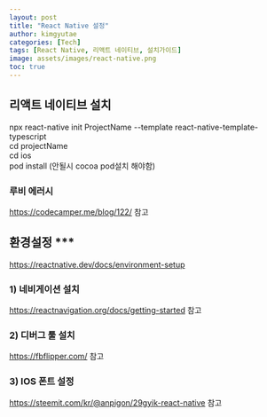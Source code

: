 ```yaml
---
layout: post
title: "React Native 설정"
author: kimgyutae
categories: [Tech]
tags: [React Native, 리액트 네이티브, 설치가이드]
image: assets/images/react-native.png
toc: true
---
```


## 리액트 네이티브 설치

npx react-native init ProjectName --template react-native-template-typescript<br/>
cd projectName<br/>
cd ios<br/>
pod install (안될시 cocoa pod설치 해야함)

### 루비 에러시

<a href="https://codecamper.me/blog/122/" target="_blank">https://codecamper.me/blog/122/</a> 참고

## 환경설정 \*\*\*

<a href="https://reactnative.dev/docs/environment-setup" target="_blank">https://reactnative.dev/docs/environment-setup</a>

### 1) 네비게이션 설치

<a href="https://reactnavigation.org/docs/getting-started" target="_blank">https://reactnavigation.org/docs/getting-started</a> 참고

### 2) 디버그 툴 설치

<a href="https://fbflipper.com/" target="_blank">https://fbflipper.com/</a> 참고

### 3) IOS 폰트 설정

<a href="https://steemit.com/kr/@anpigon/29gyik-react-native" target="_blank">https://steemit.com/kr/@anpigon/29gyik-react-native</a> 참고
